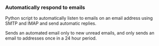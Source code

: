 ### Automatically respond to emails ###
Python script to automatically listen to emails on an email address using SMTP and IMAP and send automatic replies.

Sends an automated email only to new unread emails, and only sends an email to addresses once in a 24 hour period.

